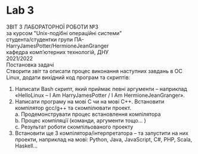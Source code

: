 # Lab 3



ЗВІТ З ЛАБОРАТОРНОЇ РОБОТИ №3  
за курсом "Unix-подібні операційні системи"  
студента/студентки групи ПА-  
HarryJamesPotter/HermioneJeanGranger  
кафедра комп’ютерних технологій, ДНУ  
2021/2022  
Постановка задачі  
Створити звіт та описати процес виконання наступних завдань в ОС Linux, додати вихідний код програм та скриптів:  
1)	Написати Bash скрипт, який приймає певні аргументи – наприклад «HelloLinux – I Am HarryJamesPotter / I Am HermioneJeanGranger».  
2)	Написати програму на мові C чи на мові C++. Встановити компілятор gcc/g++ та скомпілювати проект.  
a.	Продемонструвати процес встановлення компілятора  
b.	Процес компіляції (команди, аргументи тощо… )  
c.	Результат роботи скомпільованого проекту   
3)	Встановити ще 3 компілятора/інтерпретатора – та запустити на них проекти, наприклад на мові: Python, Java, JavaScript, C#, PHP, Scala, Haskell...  





